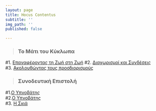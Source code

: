 ```yaml
---
layout: page
title: Hocus Contentus
subtitle: ''
img_path: ''
published: false

---
```

> ### Το Μάτι του Κύκλωπα

\#1. <a href="https://hocusphotus.com/posts/the-cyclop-s-eye/" target="blank">Επαναφέροντας τη Ζωή στη Ζωή</a> 
\#2. <a href="https://hocusphotus.com/posts/the-cyclop-s-eye/" target="blank">Διαχωρισμοί και Συνδέσεις</a>   
\#3. <a href="https://hocusphotus.com/posts/%CF%84%CE%BF-%CE%BC%CE%AC%CF%84%CE%B9-%CF%84%CE%BF%CF%85-%CE%BA%CF%8D%CE%BA%CE%BB%CF%89%CF%80%CE%B1/" target="blank">Ακολουθώντας τους προσδιορισμούς</a> 

> ### Συνοδευτική Επιστολή

\#1.<a href="https://hocusphotus.com/posts/cover-letter-1/" target="blank">Ο Υπνοβάτης</a>  
\#2.<a href="https://hocusphotus.com/posts/cover-letter-1/" target="blank">Ο Υπνοβάτης</a>   
\#3. <a href="https://hocusphotus.com/posts/%CF%83%CF%85%CE%BD%CE%BF%CE%B4%CE%B5%CF%85%CF%84%CE%B9%CE%BA%CE%AE-%CE%B5%CF%80%CE%B9%CF%83%CF%84%CE%BF%CE%BB%CE%AE/" target="blank">Η Σκιά</a>